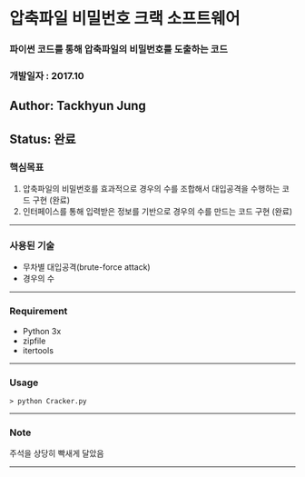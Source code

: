 # 압축파일 비밀번호 크랙 소프트웨어
### 파이썬 코드를 통해 압축파일의 비밀번호를 도출하는 코드
### 개발일자 : 2017.10

## Author: Tackhyun Jung

## Status: 완료

### 핵심목표
1) 압축파일의 비밀번호를 효과적으로 경우의 수를 조합해서 대입공격을 수행하는 코드 구현 (완료)
2) 인터페이스를 통해 입력받은 정보를 기반으로 경우의 수를 만드는 코드 구현 (완료)

---

### 사용된 기술
* 무차별 대입공격(brute-force attack)
* 경우의 수

---

### Requirement
* Python 3x
* zipfile
* itertools

---

### Usage

```
> python Cracker.py 
```

---

### Note

주석을 상당히 빡새게 달았음

---
